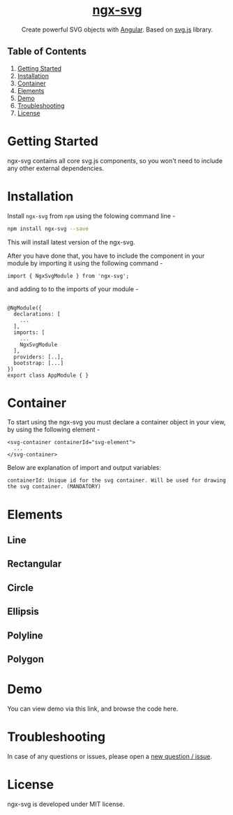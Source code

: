 <a href="https://github.com/vvaldersteins/ngx-svg">
  <h1 align="center">ngx-svg</h1>
</a>

<p align="center">Create powerful SVG objects with <a href="https://angular.io">Angular</a>. Based on <a href="http://svgjs.com">svg.js</a> library.</p>

## Table of Contents
1. [Getting Started](#getting-started)
2. [Installation](#installation)
3. [Container](#container)
4. [Elements](#elements)
5. [Demo](#demo)
6. [Troubleshooting](#troubleshooting)
7. [License](#license)

# Getting Started

ngx-svg contains all core svg.js components, so you won't need to include any other external dependencies.

# Installation

Install `ngx-svg` from `npm` using the folowing command line -

```bash
npm install ngx-svg --save
```

This will install latest version of the ngx-svg.

After you have done that, you have to include the component in your module by importing it using the following command -

```
import { NgxSvgModule } from 'ngx-svg';
```

and adding to to the imports of your module -

```

@NgModule({
  declarations: [
    ...
  ],
  imports: [
    ...
    NgxSvgModule
  ],
  providers: [..],
  bootstrap: [...]
})
export class AppModule { }

```

# Container

To start using the ngx-svg you must declare a container object in your view, by using the following element -

```
<svg-container containerId="svg-element">
  ...
</svg-container>

```

Below are explanation of import and output variables:

```
containerId: Unique id for the svg container. Will be used for drawing the svg container. (MANDATORY)
```

# Elements

## Line

## Rectangular

## Circle

## Ellipsis

## Polyline

## Polygon

# Demo

You can view demo via this link, and browse the code here.

# Troubleshooting

In case of any questions or issues, please open a [new question / issue](https://github.com/vvaldersteins/ngx-svg/issues).

# License

ngx-svg is developed under MIT license.